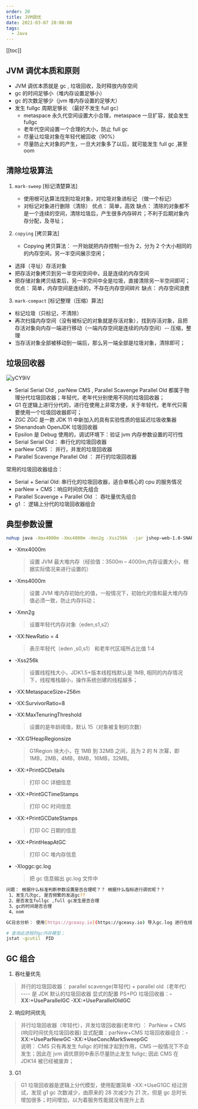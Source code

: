 ```yaml
---
order: 20
title: JVM调优
date: 2021-03-07 20:08:00
tags: 
  - Java
---
```


<!-- more -->

[[toc]]

## JVM 调优本质和原则

- JVM 调优本质就是 gc , 垃圾回收，及时释放内存空间
- gc 的时间足够小（堆内存设置足够小）
- gc 的次数足够少（jvm 堆内存设置的足够大）
- 发生 fullgc 周期足够长 （最好不发生 full gc）
  - metaspace 永久代空间设置大小合理，metaspace 一旦扩容，就会发生 fullgc
  - 老年代空间设置一个合理的大小，防止 full gc
  - 尽量让垃圾对象在年轻代被回收（90%）
  - 尽量防止大对象的产生，一旦大对象多了以后，就可能发生 full gc ,甚至 oom

## 清除垃圾算法

1. `mark-sweep` [标记清楚算法]

   - 使用根可达算法找到垃圾对象，对垃圾对象进标记 （做一个标记）
   - 对标记对象进行删除（清除）
     优点： 简单，高效
     缺点： 清除的对象都不是一个连续的空间，清除垃圾后，产生很多内存碎片；不利于后期对象内存分配，及寻址；

2. `copying` [拷贝算法]
   - Copying 拷贝算法： 一开始就把内存控制一份为 2，分为 2 个大小相同的的内存空间，另一半空间展示空闲；

- 选择（寻址）存活对象
- 把存活对象拷贝到另一半空闲空间中，且是连续的内存空间
- 把存储对象拷贝结束后，另一半空间中全是垃圾，直接清除另一半空间即可；
  优点： 简单，内存空间是连续的，不存在内存空间碎片
  缺点： 内存空间浪费

3. `mark-compact` [标记整理（压缩）算法]

- 标记垃圾（只标记，不清除）
- 再次扫描内存空间（没有被标记的对象就是存活对象），找到存活对象，且把存活对象向内存一端进行移动（一端内存空间是连续的内存空间）-- 压缩，整理
- 当存活对象全部被移动到一端后，那么另一端全部是垃圾对象，清除即可；

## 垃圾回收器

![yCY9iV](https://s3.ax1x.com/2021/01/29/yCY9iV.png)

- Serial Serial Old , parNew CMS , Parallel Scavenge Parallel Old 都属于物理分代垃圾回收器；年轻代，老年代分别使用不同的垃圾回收器；
- G1 在逻辑上进行分代的，进行在使用上非常方便，关于年轻代，老年代只需要使用一个垃圾回收器即可；
- ZGC ZGC 是一款 JDK 11 中新加入的具有实验性质的低延迟垃圾收集器
- Shenandoah OpenJDK 垃圾回收器
- Epsilon 是 Debug 使用的，调试环境下：验证 jvm 内存参数设置的可行性
- Serial Serial Old： 串行化的垃圾回收器
- parNew CMS ： 并行，并发的垃圾回收器
- Parallel Scavenge Parallel Old ： 并行的垃圾回收器

常用的垃圾回收器组合：

- Serial + Serial Old: 串行化的垃圾回收器，适合单核心的 cpu 的服务情况
- parNew + CMS：响应时间优先组合
- Parallel Scavenge + Parallel Old ： 吞吐量优先组合
- g1 ： 逻辑上分代的垃圾回收器组合

## 典型参数设置

```bash
nohup java -Xmx4000m -Xms4000m -Xmn2g -Xss256k  -jar jshop-web-1.0-SNAPSHOT.jar --spring.config.addition-location=application.yaml > jshop.log 2>&1 &
```

- -Xmx4000m
  > 设置 JVM 最大堆内存（经验值：3500m – 4000m,内存设置大小，根据实际情况来进行设置的）
- -Xms4000m
  > 设置 JVM 堆内存初始化的值，一般情况下，初始化的值和最大堆内存值必须一致，防止内存抖动；
- -Xmn2g
  > 设置年轻代内存对象（eden,s1,s2）
- -XX:NewRatio = 4
  > 表示年轻代（eden ,s0,s1） 和老年代区域所占比值 1:4
- -Xss256k
  > 设置线程栈大小，JDK1.5+版本线程栈默认是 1MB, 相同的内存情况下，线程堆栈越小，操作系统创建的线程越多；
- -XX:MetaspaceSize=256m
- -XX:SurvivorRatio=8
- -XX:MaxTenuringThreshold
  > 设置的是年龄阈值，默认 15（对象被复制的次数）
- -XX:G1HeapRegionsize

  > G1Region 块大小，在 1MB 到 32MB 之间，且为 2 的 N 次幂，即 1MB，2MB，4MB，8MB，16MB，32MB。

- -XX:+PrintGCDetails
  > 打印 GC 详细信息
- -XX:+PrintGCTimeStamps
  > 打印 GC 时间信息
- -XX:+PrintGCDateStamps
  > 打印 GC 日期的信息
- -XX:+PrintHeapAtGC
  > 打印 GC 堆内存信息
- -Xloggc:gc.log
  > 把 gc 信息输出 gc.log 文件中

```bash
问题： 根据什么标准判断参数设置是否合理呢？？ 根据什么指标进行调优呢？？
 1、发生几次gc, 是否频繁的发送gc??
 2、是否发生fullgc ,full gc发生是否合理
 3、gc的时间是否合理
 4、oom

GC日志分析： 使用[https://gceasy.io](https://gceasy.io) 导入gc.log 进行在线分析即可;

# 查询此进程的gc内存模型；
jstat -gcutil  PID
```

## GC 组合

1. 吞吐量优先

> 并行的垃圾回收器： parallel scavenge(年轻代) + parallel old（老年代） ---- 是 JDK 默认的垃圾回收器
> 显式的配置 PS+PO 垃圾回收器：**-XX:+UseParallelGC -XX:+UseParallelOldGC**

2. 响应时间优先

> 并行垃圾回收器（年轻代），并发垃圾回收器(老年代) ： ParNew + CMS (响应时间优先垃圾回收器)
> 显式配置：parNew+CMS 垃圾回收器组合：**-XX:+UseParNewGC -XX:+UseConcMarkSweepGC**  
> 说明： CMS 只有再发生 fullgc 的时候才起到作用，CMS 一般情况下不会发生；因此在 jvm 调优原则中表示尽量防止发生 fullgc;
> 因此 CMS 在 JDK14 被已经被废弃；

3. G1

> G1 垃圾回收器是逻辑上分代模型，使用配置简单
> -XX:+UseG1GC
> 经过测试，发现 g1 gc 次数减少，由原来的 28 次减少为 21 次，但是 gc 总时长增加很多；时间增加，以为着服务性能就没有提升上去
